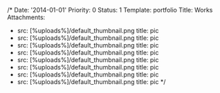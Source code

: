 /*
Date: '2014-01-01'
Priority: 0
Status: 1
Template: portfolio
Title: Works
Attachments:
- src: [%uploads%]/default_thumbnail.png
  title: pic
- src: [%uploads%]/default_thumbnail.png
  title: pic
- src: [%uploads%]/default_thumbnail.png
  title: pic
- src: [%uploads%]/default_thumbnail.png
  title: pic
- src: [%uploads%]/default_thumbnail.png
  title: pic
- src: [%uploads%]/default_thumbnail.png
  title: pic
- src: [%uploads%]/default_thumbnail.png
  title: pic
- src: [%uploads%]/default_thumbnail.png
  title: pic
*/
